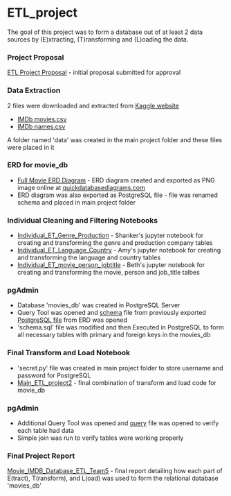 # ETL_project

The goal of this project was to form a database out of at least 2 data sources by (E)xtracting, (T)ransforming and (L)oading the data.

### Project Proposal
[ETL Project Proposal](https://github.com/trackrun82/ETL_project/blob/master/ETL%20Project%20proposal.docx) - initial proposal submitted for approval

### Data Extraction
2 files were downloaded and extracted from [Kaggle website](https://www.kaggle.com/stefanoleone992/imdb-extensive-dataset)
* [IMDb movies.csv](https://www.kaggle.com/stefanoleone992/imdb-extensive-dataset?select=IMDb+movies.csv)
* [IMDb names.csv](https://www.kaggle.com/stefanoleone992/imdb-extensive-dataset?select=IMDb+names.csv)

A folder named 'data' was created in the main project folder and these files were placed in it

### ERD for movie_db
* [Full Movie ERD Diagram](https://github.com/trackrun82/ETL_project/blob/master/Full%20Movie%20ERD%20Diagram.png) - ERD diagram created and exported as PNG image online at [quickdatabasediagrams.com](https://app.quickdatabasediagrams.com/#/d/D9jGD3)
* ERD diagram was also exported as PostgreSQL file - file was renamed schema and placed in main project folder

### Individual Cleaning and Filtering Notebooks
* [Individual_ET_Genre_Production](https://github.com/trackrun82/ETL_project/blob/master/Individual_ET_Genre_Production.ipynb) - Shanker's jupyter notebook for creating and transforming the genre and production company tables
* [Individual_ET_Language_Country](https://github.com/trackrun82/ETL_project/blob/master/Individual_ET_Language_Country.ipynb) - Amy's jupyter notebook for creating and transforming the language and country tables
* [Individual_ET_movie_person_jobtitle](https://github.com/trackrun82/ETL_project/blob/master/Individual_ET_movie_person_jobtitle.ipynb) - Beth's jupyter notebook for creating and transforming the movie, person and job_title talbes

### pgAdmin
* Database 'movies_db' was created in PostgreSQL Server
* Query Tool was opened and [schema](https://github.com/trackrun82/ETL_project/blob/master/schema.sql) file from previously exported [PostgreSQL file](https://app.quickdatabasediagrams.com/#/d/D9jGD3) from ERD was opened
* 'schema.sql' file was modified and then Executed in PostgreSQL to form all necessary tables with primary and foreign keys in the movies_db

### Final Transform and Load Notebook
* 'secret.py' file was created in main project folder to store username and password for PostgreSQL
* [Main_ETL_project2](https://github.com/trackrun82/ETL_project/blob/master/Main_ETL_project2.ipynb) - final combination of transform and load code for movie_db

### pgAdmin
* Additional Query Tool was opened and [query](https://github.com/trackrun82/ETL_project/blob/master/query.sql) file was opened to verify each table had data
* Simple join was run to verify tables were working properly

### Final Project Report
[Movie_IMDB_Database_ETL_Team5](https://github.com/trackrun82/ETL_project/blob/master/Movie_IMDB_Database_ETL_Team5.docx) - final report detailing how each part of E(tract), T(ransform), and L(oad) was used to form the relational database 'movies_db'
